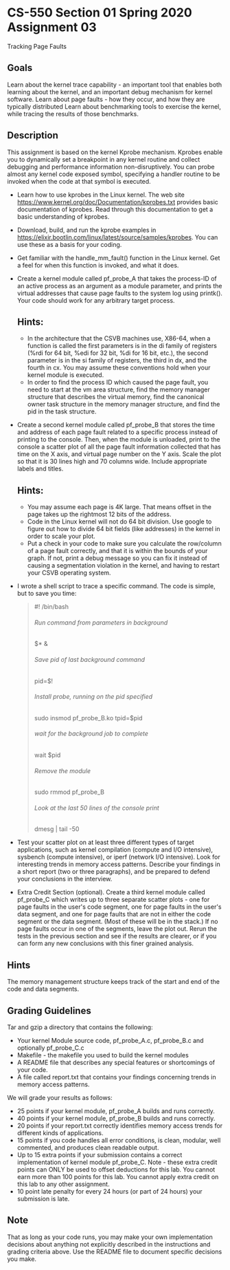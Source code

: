 # CS-550 Section 01 Spring 2020 Assignment 03
Tracking Page Faults

## Goals
Learn about the kernel trace capability - an important tool that enables both learning about the kernel, and an important debug mechanism for kernel software.
Learn about page faults - how they occur, and how they are typically distributed
Learn about benchmarking tools to exercise the kernel, while tracing the results of those benchmarks.

## Description
This assignment is based on the kernel Kprobe mechanism. Kprobes enable you to dynamically set a breakpoint in any kernel routine and collect debugging and performance information non-disruptively. You can probe almost any kernel code exposed symbol, specifying a handler routine to be invoked when the code at that symbol is executed.

- Learn how to use kprobes in the Linux kernel. The web site https://www.kernel.org/doc/Documentation/kprobes.txt provides basic documentation of kprobes. Read through this documentation to get a basic understanding of kprobes.
- Download, build, and run the kprobe examples in https://elixir.bootlin.com/linux/latest/source/samples/kprobes. You can use these as a basis for your coding.
- Get familiar with the handle_mm_fault() function in the Linux kernel. Get a feel for when this function is invoked, and what it does.
- Create a kernel module called pf_probe_A that takes the process-ID of an active process as an argument as a module parameter, and prints the virtual addresses that cause page faults to the system log using printk(). Your code should work for any arbitrary target process.
  ## Hints:
  - In the architecture that the CSVB machines use, X86-64, when a function is called the first parameters is in the di family of registers (%rdi for 64 bit, %edi for 32 bit, %di for 16 bit, etc.), the second parameter is in the si family of registers, the third in dx, and the fourth in cx. You may assume these conventions hold when your kernel module is executed.
  - In order to find the process ID which caused the page fault, you need to start at the vm area structure, find the memory manager structure that describes the virtual memory, find the canonical owner task structure in the memory manager structure, and find the pid in the task structure.

- Create a second kernel module called pf_probe_B that stores the time and address of each page fault related to a specific process instead of printing to the console. Then, when the module is unloaded, print to the console a scatter plot of all the page fault information collected that has time on the X axis, and virtual page number on the Y axis. Scale the plot so that it is 30 lines high and 70 columns wide. Include appropriate labels and titles.
  ## Hints:
  - You may assume each page is 4K large. That means offset in the page takes up the rightmost 12 bits of the address.
  - Code in the Linux kernel will not do 64 bit division. Use google to figure out how to divide 64 bit fields (like addresses) in the kernel in order to scale   your plot.
  - Put a check in your code to make sure you calculate the row/column of a page fault correctly, and that it is within the bounds of your graph. If not, print a debug message so you can fix it instead of causing a segmentation violation in the kernel, and having to restart your CSVB operating system.
- I wrote a shell script to trace a specific command. The code is simple, but to save you time:
  >#! /bin/bash
  >###### Run command from parameters in background
  >$* &
  >###### Save pid of last background command
  >pid=$!
  >###### Install probe, running on the pid specified
  >sudo insmod pf_probe_B.ko tpid=$pid
  >###### wait for the background job to complete
  >wait $pid
  >###### Remove the module
  >sudo rmmod pf_probe_B
  >###### Look at the last 50 lines of the console print
  >dmesg | tail -50

- Test your scatter plot on at least three different types of target applications, such as kernel compilation (compute and I/O intensive), sysbench (compute intensive), or iperf (network I/O intensive). Look for interesting trends in memory access patterns. Describe your findings in a short report (two or three paragraphs), and be prepared to defend your conclusions in the interview.

- Extra Credit Section (optional). Create a third kernel module called pf_probe_C which writes up to three separate scatter plots - one for page faults in the user's code segment, one for page faults in the user's data segment, and one for page faults that are not in either the code segment or the data segment. (Most of these will be in the stack.) If no page faults occur in one of the segments, leave the plot out. Rerun the tests in the previous section and see if the results are clearer, or if you can form any new conclusions with this finer grained analysis.

## Hints
The memory management structure keeps track of the start and end of the code and data segments.

## Grading Guidelines
Tar and gzip a directory that contains the following:

- Your kernel Module source code, pf_probe_A.c, pf_probe_B.c and optionally pf_probe_C.c
- Makefile - the makefile you used to build the kernel modules
- A README file that describes any special features or shortcomings of your code.
- A file called report.txt that contains your findings concerning trends in memory access patterns.

We will grade your results as follows:

- 25 points if your kernel module, pf_probe_A builds and runs correctly.
- 40 points if your kernel module, pf_probe_B builds and runs correctly.
- 20 points if your report.txt correctly identifies memory access trends for different kinds of applications.
- 15 points if you code handles all error conditions, is clean, modular, well commented, and produces clean readable output.
- Up to 15 extra points if your submission contains a correct implementation of kernel module pf_probe_C. Note - these extra credit points can ONLY be used to offset deductions for this lab. You cannot earn more than 100 points for this lab. You cannot apply extra credit on this lab to any other assignment.
- 10 point late penalty for every 24 hours (or part of 24 hours) your submission is late.

## Note
That as long as your code runs, you may make your own implementation decisions about anything not explicitly described in the instructions and grading criteria above. Use the README file to document specific decisions you make.
